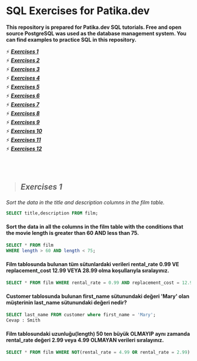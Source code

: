 # SQL Exercises for Patika.dev
**This repository is prepared for Patika.dev SQL tutorials. Free and open source PostgreSQL was used as the database management system. You can find examples to practice SQL in this repository.**
&nbsp;

⚡ ***<a href='#Exercises 1'>Exercises 1</a><br>***
⚡ ***<a href='#Exercises 2'>Exercises 2</a><br>***
⚡ ***<a href='#Exercises 3'>Exercises 3</a><br>***
⚡ ***<a href='#Exercises 4'>Exercises 4</a><br>***
⚡ ***<a href='#Exercises 5'>Exercises 5</a><br>***
⚡ ***<a href='#Exercises 6'>Exercises 6</a><br>***
⚡ ***<a href='#Exercises 7'>Exercises 7</a><br>***
⚡ ***<a href='#Exercises 8'>Exercises 8</a><br>***
⚡ ***<a href='#Exercises 9'>Exercises 9</a><br>***
⚡ ***<a href='#Exercises 10'>Exercises 10</a><br>***
⚡ ***<a href='#Exercises 11'>Exercises 11</a><br>***
⚡ ***<a href='#Exercises 12'>Exercises 12</a><br>***

<br/><br/>

> ## ***<p id = 'Exercises 1' > Exercises 1 </p>***
 _Sort the data in the title and description columns in the film table._
~~~sql
SELECT title,description FROM film;
~~~
#### Sort the data in all the columns in the film table with the conditions that the movie length is greater than 60 AND less than 75.
~~~sql
SELECT * FROM film 
WHERE length > 60 AND length < 75;
~~~
#### Film tablosunda bulunan tüm sütunlardaki verileri rental_rate 0.99 VE replacement_cost 12.99 VEYA 28.99 olma koşullarıyla sıralayınız.
~~~sql
SELECT * FROM film WHERE rental_rate = 0.99 AND replacement_cost = 12.99 OR replacement_cost = 28.99
~~~
#### Customer tablosunda bulunan first_name sütunundaki değeri 'Mary' olan müşterinin last_name sütunundaki değeri nedir?
~~~sql
SELECT last_name FROM customer where first_name = 'Mary';
Cevap : Smith
~~~
#### Film tablosundaki uzunluğu(length) 50 ten büyük OLMAYIP aynı zamanda rental_rate değeri 2.99 veya 4.99 OLMAYAN verileri sıralayınız.
~~~sql
SELECT * FROM film WHERE NOT(rental_rate = 4.99 OR rental_rate = 2.99) AND NOT length > 50;
~~~
